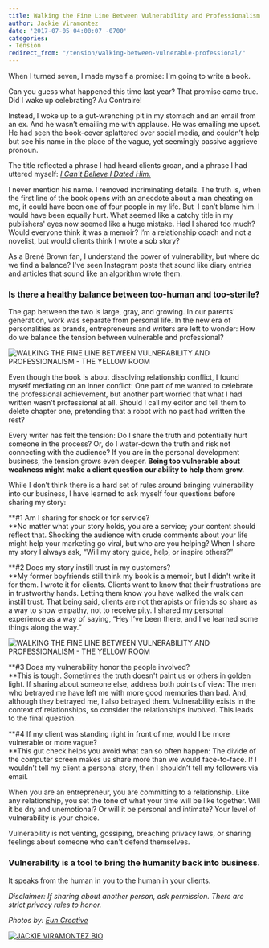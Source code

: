 ```yaml
---
title: Walking the Fine Line Between Vulnerability and Professionalism
author: Jackie Viramontez
date: '2017-07-05 04:00:07 -0700'
categories:
- Tension
redirect_from: "/tension/walking-between-vulnerable-professional/"
---
```


When I turned seven, I made myself a promise: I'm going to write a book.

Can you guess what happened this time last year? That promise came true. Did I wake up celebrating? Au Contraire!

Instead, I woke up to a gut-wrenching pit in my stomach and an email from an ex. And he wasn’t emailing me with applause. He was emailing me upset. He had seen the book-cover splattered over social media, and couldn’t help but see his name in the place of the vague, yet seemingly passive aggrieve pronoun.

The title reflected a phrase I had heard clients groan, and a phrase I had uttered myself: [_I Can't Believe I Dated Him._](https://www.amazon.com/dp/B01NCRE9OO/ref=dp-kindle-redirect?_encoding=UTF8&btkr=1)

I never mention his name. I removed incriminating details. The truth is, when the first line of the book opens with an anecdote about a man cheating on me, it could have been one of four people in my life. But  I can’t blame him. I would have been equally hurt. What seemed like a catchy title in my publishers' eyes now seemed like a huge mistake. Had I shared too much? Would everyone think it was a memoir? I’m a relationship coach and not a novelist, but would clients think I wrote a sob story?

As a Brené Brown fan, I understand the power of vulnerability, but where do we find a balance? I've seen Instagram posts that sound like diary entries and articles that sound like an algorithm wrote them.

### **Is there a healthy balance between too-human and too-sterile?**

The gap between the two is large, gray, and growing. In our parents' generation, work was separate from personal life. In the new era of personalities as brands, entrepreneurs and writers are left to wonder: How do we balance the tension between vulnerable and professional?

![WALKING THE FINE LINE BETWEEN VULNERABILITY AND PROFESSIONALISM - THE YELLOW ROOM](https://yellow-blog-images.imgix.net/2017/07/TheFinerFewer-Final-114-1.jpg "WALKING THE FINE LINE BETWEEN VULNERABILITY AND PROFESSIONALISM - THE YELLOW ROOM")

Even though the book is about dissolving relationship conflict, I found myself mediating on an inner conflict: One part of me wanted to celebrate the professional achievement, but another part worried that what I had written wasn’t professional at all. Should I call my editor and tell them to delete chapter one, pretending that a robot with no past had written the rest?

Every writer has felt the tension: Do I share the truth and potentially hurt someone in the process? Or, do I water-down the truth and risk not connecting with the audience? If you are in the personal development business, the tension grows even deeper. **Being too vulnerable about weakness might make a client question our ability to help them grow.**

While I don’t think there is a hard set of rules around bringing vulnerability into our business, I have learned to ask myself four questions before sharing my story:

**#1 Am I sharing for shock or for service?  
**No matter what your story holds, you are a service; your content should reflect that. Shocking the audience with crude comments about your life might help your marketing go viral, but who are you helping? When I share my story I always ask, “Will my story guide, help, or inspire others?”

**#2 Does my story instill trust in my customers?  
**My former boyfriends still think my book is a memoir, but I didn't write it for them. I wrote it for clients. Clients want to know that their frustrations are in trustworthy hands. Letting them know you have walked the walk can instill trust. That being said, clients are not therapists or friends so share as a way to show empathy, not to receive pity. I shared my personal experience as a way of saying, “Hey I’ve been there, and I’ve learned some things along the way.”

![WALKING THE FINE LINE BETWEEN VULNERABILITY AND PROFESSIONALISM - THE YELLOW ROOM](https://yellow-blog-images.imgix.net/2017/07/TheFinerFewer-Final-168.jpg "WALKING THE FINE LINE BETWEEN VULNERABILITY AND PROFESSIONALISM - THE YELLOW ROOM")

**#3 Does my vulnerability honor the people involved?  
**This is tough. Sometimes the truth doesn't paint us or others in golden light. If sharing about someone else, address both points of view: The men who betrayed me have left me with more good memories than bad. And, although they betrayed me, I also betrayed them. Vulnerability exists in the context of relationships, so consider the relationships involved. This leads to the final question.

**#4 If my client was standing right in front of me, would I be more vulnerable or more vague?  
**This gut check helps you avoid what can so often happen: The divide of the computer screen makes us share more than we would face-to-face. If I wouldn’t tell my client a personal story, then I shouldn’t tell my followers via email.

When you are an entrepreneur, you are committing to a relationship. Like any relationship, you set the tone of what your time will be like together. Will it be dry and unemotional? Or will it be personal and intimate? Your level of vulnerability is your choice.

Vulnerability is not venting, gossiping, breaching privacy laws, or sharing feelings about someone who can't defend themselves.

### **Vulnerability is a tool to bring the humanity back into business.**

It speaks from the human in you to the human in your clients.

_Disclaimer: If sharing about another person, ask permission. There are strict privacy rules to honor._

_Photos by: [Eun Creative](http://www.euncreative.com/)_

[![JACKIE VIRAMONTEZ BIO](https://yellow-blog-images.imgix.net/2017/04/JACKIE-BIO.jpg)](https://www.amazon.com/Cant-Believe-Dated-Him-Knowing/dp/1683502809)

